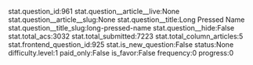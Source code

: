 stat.question_id:961
stat.question__article__live:None
stat.question__article__slug:None
stat.question__title:Long Pressed Name
stat.question__title_slug:long-pressed-name
stat.question__hide:False
stat.total_acs:3032
stat.total_submitted:7223
stat.total_column_articles:5
stat.frontend_question_id:925
stat.is_new_question:False
status:None
difficulty.level:1
paid_only:False
is_favor:False
frequency:0
progress:0
